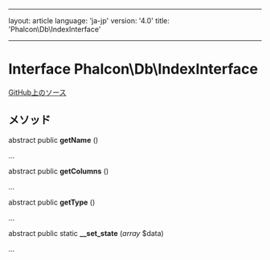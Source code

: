 * * *

layout: article language: 'ja-jp' version: '4.0' title: 'Phalcon\Db\IndexInterface'

* * *

# Interface **Phalcon\Db\IndexInterface**

<a href="https://github.com/phalcon/cphalcon/tree/v4.0.0/phalcon/db/indexinterface.zep" class="btn btn-default btn-sm">GitHub上のソース</a>

## メソッド

abstract public **getName** ()

...

abstract public **getColumns** ()

...

abstract public **getType** ()

...

abstract public static **__set_state** (*array* $data)

...